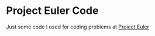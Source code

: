 # Project Euler Code

Just some code I used for coding problems at [Project Euler](https://projecteuler.net)